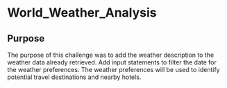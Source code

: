 # World_Weather_Analysis

## Purpose
The purpose of this challenge was to add the weather description to the weather data already retrieved. Add input statements to filter the date for the weather preferences. The weather preferences will be used to identify potential travel destinations and nearby hotels.

## 
